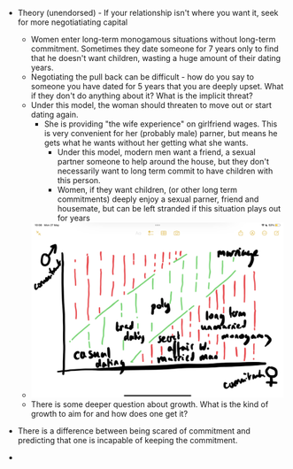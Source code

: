 - Theory (unendorsed) - If your relationship isn't where you want it, seek for more negotiatiating capital

  - Women enter long-term monogamous situations without long-term commitment. Sometimes they date someone for 7 years only to find that he doesn't want children, wasting a huge amount of their dating years.
  - Negotiating the pull back can be difficult - how do you say to someone you have dated for 5 years that you are deeply upset. What if they don't do anything about it? What is the implicit threat?
  - Under this model, the woman should threaten to move out or start dating again.
    - She is providing "the wife experience" on girlfriend wages. This is very convenient for her (probably male) parner, but means he gets what he wants without her getting what she wants.
      - Under this model, modern men want a friend, a sexual partner someone to help around the house, but they don't necessarily want to long term commit to have children with this person.
      - Women, if they want children, (or other long term commitments) deeply enjoy a sexual parner, friend and housemate, but can be left stranded if this situation plays out for years
  - ![image.png](../assets/image_1716829745144_0.png)
  - There is some deeper question about growth. What is the kind of growth to aim for and how does one get it?

- There is a difference between being scared of commitment and predicting that one is incapable of keeping the commitment.
-
